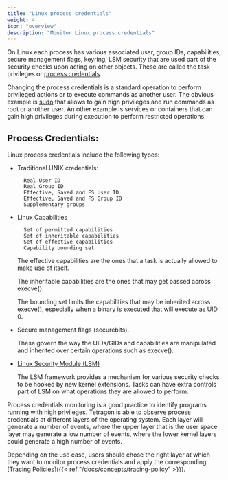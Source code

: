 ```yaml
---
title: "Linux process credentials"
weight: 4
icon: "overview"
description: "Monitor Linux process credentials"
---
```


On Linux each process has various associated user, group IDs, capabilities,
secure management flags, keyring, LSM security that are used part of the
security checks upon acting on other objects. These are called the task
privileges or
[process credentials](https://www.kernel.org/doc/html/latest/security/credentials.html#task-credentials).

Changing the process credentials is a standard operation to perform privileged
actions or to execute commands as another user. The obvious example is
[sudo](https://www.sudo.ws/) that allows to gain high privileges and run commands
as root or another user. An other example is services or containers that can
gain high privileges during execution to perform restricted operations.


## Process Credentials:

Linux process credentials include the following types:

* Traditional UNIX credentials:

        Real User ID
        Real Group ID
        Effective, Saved and FS User ID
        Effective, Saved and FS Group ID
        Supplementary groups

* Linux Capabilities

        Set of permitted capabilities
        Set of inheritable capabilities
        Set of effective capabilities
        Capability bounding set

    The effective capabilities are the ones that a task is actually allowed to make use of itself.

    The inheritable capabilities are the ones that may get passed across execve().

    The bounding set limits the capabilities that may be inherited across execve(), especially when a binary is executed that will execute as UID 0.

* Secure management flags (securebits).

    These govern the way the UIDs/GIDs and capabilities are manipulated and inherited over certain operations such as execve().

* [Linux Security Module (LSM)](https://www.kernel.org/doc/html/latest/admin-guide/LSM/index.html)

    The LSM framework provides a mechanism for various security checks to be hooked by new kernel extensions.
    Tasks can have extra controls part of LSM on what operations they
    are allowed to perform.



Process credentials monitoring is a good practice to identify programs
running with high privileges. Tetragon is able to observe process credentials at
different layers of the operating system. Each layer will generate a number of events,
where the upper layer that is the user space layer may generate a low number
of events, where the lower kernel layers could generate a high number of events.

Depending on the use case, users should chose the right layer at which they want to
monitor process credentials and apply the corresponding [Tracing Policies]({{< ref "/docs/concepts/tracing-policy" >}}).

